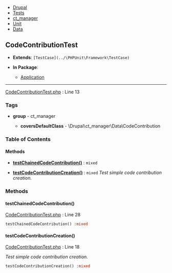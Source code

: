 

- [Drupal](../namespaces/drupal.md)
- [Tests](../namespaces/drupal-tests.md)
- [ct_manager](../namespaces/drupal-tests-ct-manager.md)
- [Unit](../namespaces/drupal-tests-ct-manager-unit.md)
- [Data](../namespaces/drupal-tests-ct-manager-unit-data.md)


### 
## CodeContributionTest

- **Extends**: `[TestCase](../\PHPUnit\Framework\TestCase)`

- **In Package**:
    - [Application](../packages/Application.md)
  


---






[CodeContributionTest.php](../files/web-modules-custom-ct-manager-tests-src-unit-data-codecontributiontest.md) : Line 13






### Tags

- **group**
            - ct_manager

  - **coversDefaultClass**
            - \Drupal\ct_manager\Data\CodeContribution

  





### Table of Contents










#### Methods

- **[testChainedCodeContribution()](../classes/Drupal-Tests-ct-manager-Unit-Data-CodeContributionTest.md#method_testChainedCodeContribution)**
           : `mixed`


- **[testCodeContributionCreation()](../classes/Drupal-Tests-ct-manager-Unit-Data-CodeContributionTest.md#method_testCodeContributionCreation)**
           : `mixed`
*Test simple code contribution creation.*









### Methods

#### testChainedCodeContribution()


[CodeContributionTest.php](../files/web-modules-custom-ct-manager-tests-src-unit-data-codecontributiontest.md) : Line 28


```php
testChainedCodeContribution() :mixed
```














#### testCodeContributionCreation()


[CodeContributionTest.php](../files/web-modules-custom-ct-manager-tests-src-unit-data-codecontributiontest.md) : Line 18

*Test simple code contribution creation.*

```php
testCodeContributionCreation() :mixed
```















